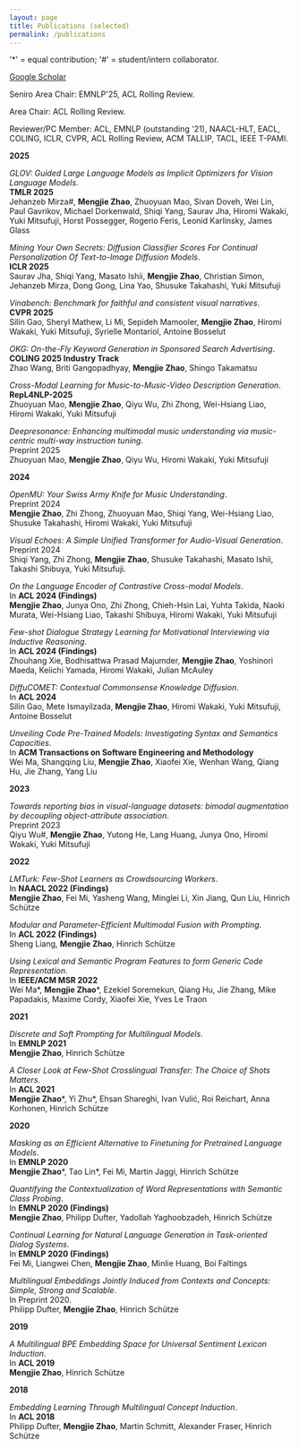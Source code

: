 ```yaml
---
layout: page
title: Publications (selected)
permalink: /publications
---
```


'*' = equal contribution; '#' = student/intern collaborator.

[Google Scholar](https://scholar.google.com/citations?user=G6ema1YAAAAJ&hl=en&oi=ao)<br>

Seniro Area Chair: EMNLP'25, ACL Rolling Review. <br>

Area Chair: ACL Rolling Review.<br>

Reviewer/PC Member: ACL, EMNLP (outstanding '21), NAACL-HLT, EACL, COLING, ICLR, CVPR, ACL Rolling Review, ACM TALLIP, TACL, IEEE T-PAMI.


**2025**

*GLOV: Guided Large Language Models as Implicit Optimizers for Vision Language Models*.<br>
**TMLR 2025**<br>
Jehanzeb Mirza#, **Mengjie Zhao**, Zhuoyuan Mao, Sivan Doveh, Wei Lin, Paul Gavrikov, Michael Dorkenwald, Shiqi Yang, Saurav Jha, Hiromi Wakaki, Yuki Mitsufuji, Horst Possegger, Rogerio Feris, Leonid Karlinsky, James Glass

*Mining Your Own Secrets: Diffusion Classifier Scores For Continual Personalization Of Text-to-Image Diffusion Models*.<br>
**ICLR 2025**<br>
Saurav Jha, Shiqi Yang, Masato Ishii, **Mengjie Zhao**, Christian Simon, Jehanzeb Mirza, Dong Gong, Lina Yao, Shusuke Takahashi, Yuki Mitsufuji

*Vinabench: Benchmark for faithful and consistent visual narratives*.<br>
**CVPR 2025**<br>
Silin Gao, Sheryl Mathew, Li Mi, Sepideh Mamooler, **Mengjie Zhao**, Hiromi Wakaki, Yuki Mitsufuji, Syrielle Montariol, Antoine Bosselut

*OKG: On-the-Fly Keyword Generation in Sponsored Search Advertising*.<br>
**COLING 2025 Industry Track** <br>
Zhao Wang, Briti Gangopadhyay, **Mengjie Zhao**, Shingo Takamatsu

*Cross-Modal Learning for Music-to-Music-Video Description Generation*.<br>
**RepL4NLP-2025** <br>
Zhuoyuan Mao, **Mengjie Zhao**, Qiyu Wu, Zhi Zhong, Wei-Hsiang Liao, Hiromi Wakaki, Yuki Mitsufuji

*Deepresonance: Enhancing multimodal music understanding via music-centric multi-way instruction tuning*.<br>
Preprint 2025 <br>
Zhuoyuan Mao, **Mengjie Zhao**, Qiyu Wu, Hiromi Wakaki, Yuki Mitsufuji


**2024**

*OpenMU: Your Swiss Army Knife for Music Understanding*. <br>
Preprint 2024<br>
**Mengjie Zhao**, Zhi Zhong, Zhuoyuan Mao, Shiqi Yang, Wei-Hsiang Liao, Shusuke Takahashi, Hiromi Wakaki, Yuki Mitsufuji


*Visual Echoes: A Simple Unified Transformer for Audio-Visual Generation*.<br>
Preprint 2024<br>
Shiqi Yang, Zhi Zhong, **Mengjie Zhao**, Shusuke Takahashi, Masato Ishii, Takashi Shibuya, Yuki Mitsufuji. <br>

*On the Language Encoder of Contrastive Cross-modal Models*. <br>
In **ACL 2024 (Findings)** <br>
**Mengjie Zhao**, Junya Ono, Zhi Zhong, Chieh-Hsin Lai, Yuhta Takida, Naoki Murata, Wei-Hsiang Liao, Takashi Shibuya, Hiromi Wakaki, Yuki Mitsufuji


*Few-shot Dialogue Strategy Learning for Motivational Interviewing via Inductive Reasoning*.<br>
In **ACL 2024 (Findings)** <br>
Zhouhang Xie, Bodhisattwa Prasad Majumder, **Mengjie Zhao**, Yoshinori Maeda, Keiichi Yamada, Hiromi Wakaki, Julian McAuley


*DiffuCOMET: Contextual Commonsense Knowledge Diffusion*.<br>
In **ACL 2024** <br>
Silin Gao, Mete Ismayilzada, **Mengjie Zhao**, Hiromi Wakaki, Yuki Mitsufuji, Antoine Bosselut


*Unveiling Code Pre-Trained Models: Investigating Syntax and Semantics Capacities*.<br>
In **ACM Transactions on Software Engineering and Methodology**<br>
Wei Ma, Shangqing Liu, **Mengjie Zhao**, Xiaofei Xie, Wenhan Wang, Qiang Hu, Jie Zhang, Yang Liu

**2023**

*Towards reporting bias in visual-language datasets: bimodal augmentation by decoupling object-attribute association*.<br>
Preprint 2023 <br>
Qiyu Wu#, **Mengjie Zhao**, Yutong He, Lang Huang, Junya Ono, Hiromi Wakaki, Yuki Mitsufuji

**2022**

*LMTurk: Few-Shot Learners as Crowdsourcing Workers*. <br>
In **NAACL 2022 (Findings)** <br>
**Mengjie Zhao**, Fei Mi, Yasheng Wang, Minglei Li, Xin Jiang, Qun Liu, Hinrich Schütze

*Modular and Parameter-Efficient Multimodal Fusion with Prompting*. <br>
In **ACL 2022 (Findings)** <br>
Sheng Liang, **Mengjie Zhao**, Hinrich Schütze

*Using Lexical and Semantic Program Features to form Generic Code Representation*.<br>
In **IEEE/ACM MSR 2022**<br>
Wei Ma*, **Mengjie Zhao**\*, Ezekiel Soremekun, Qiang Hu, Jie Zhang, Mike Papadakis, Maxime Cordy, Xiaofei Xie, Yves Le Traon

**2021**

*Discrete and Soft Prompting for Multilingual Models*. <br>
In **EMNLP 2021** <br>
**Mengjie Zhao**, Hinrich Schütze


*A Closer Look at Few-Shot Crosslingual Transfer: The Choice of Shots Matters*.<br>
In **ACL 2021** <br>
**Mengjie Zhao**\*, Yi Zhu*, Ehsan Shareghi, Ivan Vulić, Roi Reichart, Anna Korhonen, Hinrich Schütze


**2020**


*Masking as an Efficient Alternative to Finetuning for Pretrained Language Models*.<br>
In **EMNLP 2020**<br>
**Mengjie Zhao**\*, Tao Lin*, Fei Mi, Martin Jaggi, Hinrich Schütze


*Quantifying the Contextualization of Word Representations with Semantic Class Probing*.<br>
In **EMNLP 2020 (Findings)**<br>
**Mengjie Zhao**, Philipp Dufter, Yadollah Yaghoobzadeh, Hinrich Schütze

*Continual Learning for Natural Language Generation in Task-oriented Dialog Systems*.<br>
In **EMNLP 2020 (Findings)**<br>
Fei Mi, Liangwei Chen, **Mengjie Zhao**, Minlie Huang, Boi Faltings

*Multilingual Embeddings Jointly Induced from Contexts and Concepts: Simple, Strong and Scalable*.<br>
In Preprint 2020.<br>
Philipp Dufter, **Mengjie Zhao**, Hinrich Schütze


**2019**

*A Multilingual BPE Embedding Space for Universal Sentiment Lexicon Induction*.<br>
In **ACL 2019**<br>
**Mengjie Zhao**, Hinrich Schütze

**2018**

*Embedding Learning Through Multilingual Concept Induction*.<br>
In **ACL 2018**<br>
Philipp Dufter, **Mengjie Zhao**, Martin Schmitt, Alexander Fraser, Hinrich Schütze



